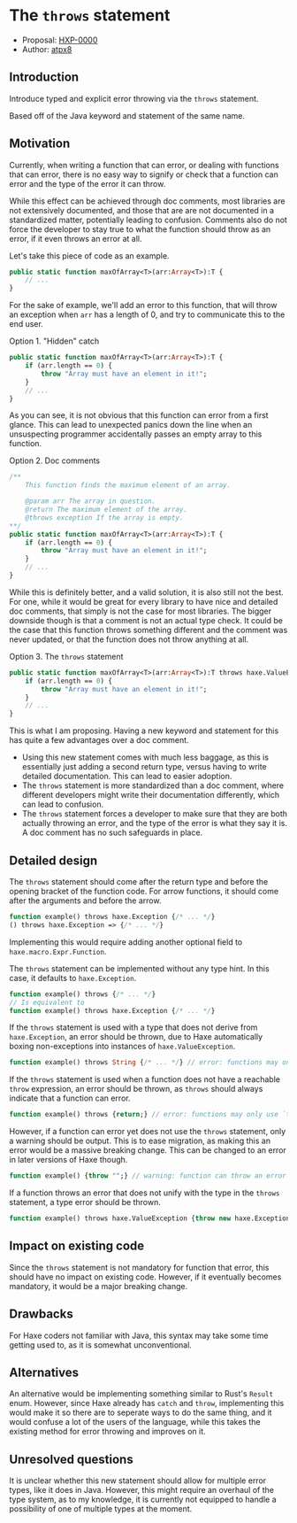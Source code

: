 # The `throws` statement

* Proposal: [HXP-0000](0000-throws-statement.md)
* Author: [atpx8](https://github.com/SomeoneSom)

## Introduction

Introduce typed and explicit error throwing via the `throws` statement.

Based off of the Java keyword and statement of the same name.

## Motivation

Currently, when writing a function that can error, or dealing with functions
that can error, there is  no easy way to signify or check that a function can error
and the type of the error it can throw.

While this effect can be achieved through doc comments, most libraries are not
extensively documented, and those that are are not documented in a standardized
matter, potentially leading to confusion. Comments also do not force the developer
to stay true to what the function should throw as an error, if it even throws an
error at all.

Let's take this piece of code as an example.
```haxe
public static function maxOfArray<T>(arr:Array<T>):T {
    // ...
}
```

For the sake of example, we'll add an error to this function, that will throw
an exception when `arr` has a length of 0, and try to communicate this to the
end user.

Option 1. "Hidden" catch
```haxe
public static function maxOfArray<T>(arr:Array<T>):T {
    if (arr.length == 0) {
        throw "Array must have an element in it!";
    }
    // ...
}
```
As you can see, it is not obvious that this function can error from a first glance.
This can lead to unexpected panics down the line when an unsuspecting programmer
accidentally passes an empty array to this function.

Option 2. Doc comments
```haxe
/**
    This function finds the maximum element of an array.

    @param arr The array in question.
    @return The maximum element of the array.
    @throws exception If the array is empty.
**/
public static function maxOfArray<T>(arr:Array<T>):T {
    if (arr.length == 0) {
        throw "Array must have an element in it!";
    }
    // ...
}
```
While this is definitely better, and a valid solution, it is also still not the best.
For one, while it would be great for every library to have nice and detailed doc
comments, that simply is not the case for most libraries. The bigger downside though
is that a comment is not an actual type check. It could be the case that this function
throws something different and the comment was never updated, or that the function
does not throw anything at all.

Option 3. The `throws` statement
```haxe
public static function maxOfArray<T>(arr:Array<T>):T throws haxe.ValueException {
    if (arr.length == 0) {
        throw "Array must have an element in it!";
    }
    // ...
}
```
This is what I am proposing. Having a new keyword and statement for this has quite
a few advantages over a doc comment.

- Using this new statement comes with much less baggage, as this is essentially just adding
a second return type, versus having to write detailed documentation. This can lead to easier adoption.
- The `throws` statement is more standardized than a doc comment, where different developers
might write their documentation differently, which can lead to confusion.
- The `throws` statement forces a developer to make sure that they are both actually
throwing an error, and the type of the error is what they say it is. A doc comment has no
such safeguards in place.

## Detailed design

The `throws` statement should come after the return type and before the opening bracket
of the function code. For arrow functions, it should come after the arguments and before
the arrow.

```haxe
function example() throws haxe.Exception {/* ... */}
() throws haxe.Exception => {/* ... */}
```

Implementing this would require adding another optional field to `haxe.macro.Expr.Function`.

The `throws` statement can be implemented without any type hint. In this case, it defaults
to `haxe.Exception`.
```haxe
function example() throws {/* ... */}
// Is equivalent to
function example() throws haxe.Exception {/* ... */}
```

If the `throws` statement is used with a type that does not derive from `haxe.Exception`,
an error should be thrown, due to Haxe automatically boxing non-exceptions into instances
of `haxe.ValueException`.
```haxe
function example() throws String {/* ... */} // error: functions may only throw types that derive from `haxe.Exception`
```

If the `throws` statement is used when a function does not have a reachable `throw` expression,
an error should be thrown, as `throws` should always indicate that a function can error.
```haxe
function example() throws {return;} // error: functions may only use `throws` when they can throw an error
```

However, if a function can error yet does not use the `throws` statement, only a warning
should be output. This is to ease migration, as making this an error would be a massive
breaking change. This can be changed to an error in later versions of Haxe though.
```haxe
function example() {throw "";} // warning: function can throw an error yet does not use the `throws` statement
```

If a function throws an error that does not unify with the type in the `throws` statement,
a type error should be thrown.
```haxe
function example() throws haxe.ValueException {throw new haxe.Exception("")} // error: haxe.Exception should be haxe.ValueException
```

## Impact on existing code

Since the `throws` statement is not mandatory for function that error, this should have
no impact on existing code. However, if it eventually becomes mandatory, it would
be a major breaking change.

## Drawbacks

For Haxe coders not familiar with Java, this syntax may take some time getting used to,
as it is somewhat unconventional.

## Alternatives

An alternative would be implementing something similar to Rust's `Result` enum.
However, since Haxe already has `catch` and `throw`, implementing this would
make it so there are to seperate ways to do the same thing, and it would confuse
a lot of the users of the language, while this takes the existing method
for error throwing and improves on it.

## Unresolved questions

It is unclear whether this new statement should allow for multiple error types, like it does
in Java. However, this might require an overhaul of the type system, as to my knowledge, it
is currently not equipped to handle a possibility of one of multiple types at the moment.

